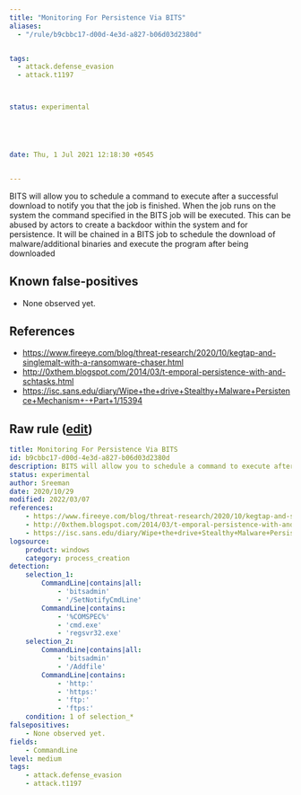 ```yaml
---
title: "Monitoring For Persistence Via BITS"
aliases:
  - "/rule/b9cbbc17-d00d-4e3d-a827-b06d03d2380d"


tags:
  - attack.defense_evasion
  - attack.t1197



status: experimental





date: Thu, 1 Jul 2021 12:18:30 +0545


---
```


BITS will allow you to schedule a command to execute after a successful download to notify you that the job is finished. When the job runs on the system the command specified in the BITS job will be executed. This can be abused by actors to create a backdoor within the system and for persistence. It will be chained in a BITS job to schedule the download of malware/additional binaries and execute the program after being downloaded

<!--more-->


## Known false-positives

* None observed yet.



## References

* https://www.fireeye.com/blog/threat-research/2020/10/kegtap-and-singlemalt-with-a-ransomware-chaser.html
* http://0xthem.blogspot.com/2014/03/t-emporal-persistence-with-and-schtasks.html
* https://isc.sans.edu/diary/Wipe+the+drive+Stealthy+Malware+Persistence+Mechanism+-+Part+1/15394


## Raw rule ([edit](https://github.com/SigmaHQ/sigma/edit/master/rules/windows/process_creation/proc_creation_win_monitoring_for_persistence_via_bits.yml))
```yaml
title: Monitoring For Persistence Via BITS
id: b9cbbc17-d00d-4e3d-a827-b06d03d2380d
description: BITS will allow you to schedule a command to execute after a successful download to notify you that the job is finished. When the job runs on the system the command specified in the BITS job will be executed. This can be abused by actors to create a backdoor within the system and for persistence. It will be chained in a BITS job to schedule the download of malware/additional binaries and execute the program after being downloaded
status: experimental
author: Sreeman
date: 2020/10/29
modified: 2022/03/07
references:
    - https://www.fireeye.com/blog/threat-research/2020/10/kegtap-and-singlemalt-with-a-ransomware-chaser.html
    - http://0xthem.blogspot.com/2014/03/t-emporal-persistence-with-and-schtasks.html
    - https://isc.sans.edu/diary/Wipe+the+drive+Stealthy+Malware+Persistence+Mechanism+-+Part+1/15394
logsource:
    product: windows
    category: process_creation
detection:
    selection_1:
        CommandLine|contains|all:
            - 'bitsadmin'
            - '/SetNotifyCmdLine'
        CommandLine|contains:  
            - '%COMSPEC%'
            - 'cmd.exe'
            - 'regsvr32.exe'
    selection_2:
        CommandLine|contains|all:
            - 'bitsadmin'
            - '/Addfile'
        CommandLine|contains:    
            - 'http:'
            - 'https:'
            - 'ftp:'
            - 'ftps:'
    condition: 1 of selection_*
falsepositives:
    - None observed yet.
fields:
    - CommandLine
level: medium
tags:
    - attack.defense_evasion
    - attack.t1197

```
